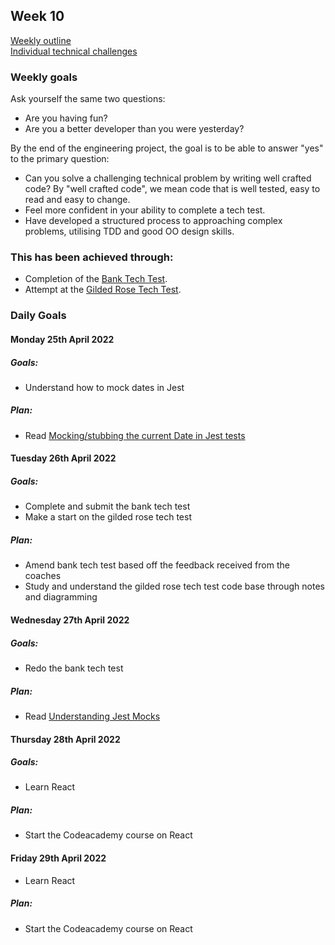 ## Week 10

[Weekly outline](https://github.com/makersacademy/course/blob/master/week_outlines.md/)\
[Individual technical challenges](https://github.com/makersacademy/course/tree/main/individual_challenges)

### Weekly goals

Ask yourself the same two questions:
* Are you having fun?
* Are you a better developer than you were yesterday?

By the end of the engineering project, the goal is to be able to answer "yes" to the primary question:
* Can you solve a challenging technical problem by writing well crafted code? By "well crafted code", we mean code that is well tested, easy to read and easy to change.
* Feel more confident in your ability to complete a tech test.
* Have developed a structured process to approaching complex problems, utilising TDD and good OO design skills.

### This has been achieved through:
* Completion of the [Bank Tech Test](https://github.com/heykathl/bank-tech-test).
* Attempt at the [Gilded Rose Tech Test](https://github.com/heykathl/gilded-rose-tech-test).

### Daily Goals
#### Monday 25th April 2022
##### Goals:
* Understand how to mock dates in Jest
##### Plan:
* Read [Mocking/stubbing the current Date in Jest tests](https://codewithhugo.com/mocking-the-current-date-in-jest-tests/)

#### Tuesday 26th April 2022
##### Goals:
* Complete and submit the bank tech test
* Make a start on the gilded rose tech test
##### Plan:
* Amend bank tech test based off the feedback received from the coaches
* Study and understand the gilded rose tech test code base through notes and diagramming

#### Wednesday 27th April 2022
##### Goals:
* Redo the bank tech test
##### Plan:
* Read [Understanding Jest Mocks](https://medium.com/@rickhanlonii/understanding-jest-mocks-f0046c68e53c)

#### Thursday 28th April 2022 
##### Goals:
* Learn React
##### Plan:
* Start the Codeacademy course on React

#### Friday 29th April 2022 
* Learn React
##### Plan:
* Start the Codeacademy course on React

